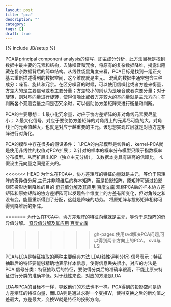 ```yaml
---
layout: post
title: "pca"
description: ""
category: 
tags: []
draft: true
---
```

{% include JB/setup %}

PCA是principal component analysis的缩写，即主成分分析，此方法目标是找到数据中最主要的元素和结构，去除噪音和冗余，将原有的复杂数据降维，揭露出隐藏在复杂数据背后的简单结构。从线性袋鼠角度来看，PCA目标是找到一组正交基去重新描述得到的数据空间，这个维度就是主元。
混乱的数据中通常包含三种成分：噪音、旋转和冗余。在区分噪音的时候，可以使用信噪比或者方差来衡量，方差大的是主要信号或者主要分量；方差较小的则认为是噪音或者次要分量；对于旋转，则对基向量进行旋转，使得信噪比或者方差较大的基向量就是主元方向；在判断各个观测变量之间是否冗余时，可以借助协方差矩阵来进行衡量和判断。

PCA的主要思想：
1.最小化冗余量，对应于协方差矩阵的非对角线元素要尽量小；
2.最大化信号，对应于要使协方差矩阵的对角线上的元素尽可能的大。对角线上的元素值越大，也就是对应于越重要的主元。该思想实现过层就是对协方差矩阵进行对角化。

PCA的模型中存在很多的假设条件：
1.PCA的内部模型是线性的，kernel-PCA就是使用非线性的权值对PCA扩展；
2.针对的样本的概率分布模型只限于指数概率分布模型。从而扩展出ICP（独立主元分析）。
3.数据本身具有较高的信躁比。
4.假设主元向量之间是正交的。

<<<<<<< HEAD
为什么在PCA中，协方差矩阵的特征向量就是主元，等价于原矩阵的奇异值分解,主元并非降维后的样本矩阵，而是投影矩阵，原矩阵可通过投影矩阵投影达到降维的目的
[奇异值分解及其应用](http://www.cnblogs.com/LeftNotEasy/archive/2011/01/19/svd-and-applications.html)
[百度文库](http://wenku.baidu.com/view/14ca1548e518964bcf847c28.html?re=view)
观察PCA后的样本协方差矩阵和原始矩阵的协方差矩阵可以发现各个维度上的方差有所变化，但对角线之和没有变，能量重新得到了分配，这就是降噪的功劳。
将原矩阵与投影矩阵相称可得到降维后的矩阵。

=======
为什么在PCA中，协方差矩阵的特征向量就是主元，等价于原矩阵的奇异值分解。
[奇异值分解及其应用](http://www.cnblogs.com/LeftNotEasy/archive/2011/01/19/svd-and-applications.html)
[百度文库](http://wenku.baidu.com/view/14ca1548e518964bcf847c28.html?re=view)
>>>>>>> gh-pages
使用svd解决PCA问题,可以得到两个方向上的PCA。
svd与LSI

PCA与LDA是特征抽取的两种主要经典方法
LDA(线性评判分析)
信号表示：特征抽取后的特征要能够精确地表示样本信息，使得信息丢失很小，对应的方法是PCA
信号分类：特征抽取后的特征，要使得分类后的准确率很高，不能比原来特征进行分类的准确率低。对于线性来说，对应的方法是LDA


LDA与PCA的目标不一样，导致他们的方法也不一样。PCA得到的投影空间是协方差矩阵的特征向量，而LDA则是通过求得一个变换W，使得变换之后的新均值之差最大，方差最大，变换W就是特征的投影方向。



